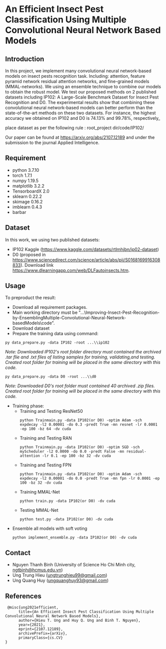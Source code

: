 # An Efficient Insect Pest Classification Using Multiple Convolutional Neural Network Based Models

## Introduction
In this project, we implement many convolutional neural network-based models on insect pests recognition task. Including:  attention, feature
pyramid network residual attention networks, and fine-grained models (MMAL-networks). We using an ensemble technique to combine our models to obtain the robust model.
We test our proposed methods on 2 published datasets including IP102: A Large-Scale Benchmark Dataset for Insect Pest Recognition and D0. The experimental results show that combining these convolutional neural network-based models can better perform than the state-of-the-art methods on these two datasets. For instance, the highest accuracy we obtained on IP102 and D0 is 74.13% and 99.78%, respectively_

place dataset as per the following rule :
root_project dir/code/IP102/

Our paper can be found at https://arxiv.org/abs/2107.12189 and under the submission to the journal Applied Intelligence.

## Requirement
- python 3.7.10
- torch 1.7.1
- numpy 1.19.5
- matplotlib 3.2.2
- TensorboardX 2.0
- sklearn 0.22.2
- skimage 0.16.2
- imblearn 0.4.3
- barbar

## Dataset
In this work, we using two published datasets:
- IP102 Kaggle (https://www.kaggle.com/datasets/rtlmhjbn/ip02-dataset)
- D0 (proposed in https://www.sciencedirect.com/science/article/abs/pii/S0168169916308833). Download link https://www.dlearningapp.com/web/DLFautoinsects.htm.
## Usage
To preproduct the result:
- Download all requirement packages.
- Main working directory must be "...\\Improving-Insect-Pest-Recognition-by-EnsemblingMultiple-Convolutional-Neural-Network-basedModels\\code".
- Download dataset
- Prepare the training data using command:
<pre><code>py data_prepare.py -data IP102 -root ...\\ip102</code></pre>
_Note: Downloaded IP102's root folder directory must contained the archived .tar flie and .txt files of listing samples for training, validating,and testing. Created root folder for training will be placed in the same directory with this code._
<pre><code>py data_prepare.py -data D0 -root ...\\d0</code></pre>
_Note: Downloaded D0's root folder must contained 40 archived .zip files. Created root folder for training will be placed in the same directory with this code._
- Training phase:
  - Training and Testing ResNet50
    <pre><code>python Trainmain.py -data IP102(or D0) -optim Adam -sch expdecay -l2 0.00001 -do 0.3 -predt True -mn resnet -lr 0.0001 -ep 100 -bz 64 -dv cuda</code></pre>
  - Training and Testing RAN
    <pre><code>python Trainmain.py -data IP102(or D0) -optim SGD -sch myScheduler -l2 0.0000 -do 0.0 -predt False -mn residual-attention -lr 0.1 -ep 100 -bz 32 -dv cuda</code></pre>
  - Training and Testing FPN
    <pre><code>python Trainmain.py -data IP102(or D0) -optim Adam -sch expdecay -l2 0.00001 -do 0.0 -predt True -mn fpn -lr 0.0001 -ep 100 -bz 32 -dv cuda</code></pre>
  - Training MMAL-Net
    <pre><code>python train.py -data IP102(or D0) -dv cuda</code></pre>
  - Testing MMAL-Net
    <pre><code>python test.py -data IP102(or D0) -dv cuda</code></pre>
- Ensemble all models with soft voting
    <pre><code>python implement_ensemble.py -data IP102(or D0) -dv cuda</code></pre>
    
## Contact
- Nguyen Thanh Binh  (University of Science Ho Chi Minh city, ngtbinh@hcmus.edu.vn)
- Ung Trung Hieu (ungtrunghieu99@gmail.com)
- Ung Quang Huy (ungquanghuy93@gmail.com)

## References
<pre><code> @misc{ung2021efficient,
      title={An Efficient Insect Pest Classification Using Multiple Convolutional Neural Network Based Models}, 
      author={Hieu T. Ung and Huy Q. Ung and Binh T. Nguyen},
      year={2021},
      eprint={2107.12189},
      archivePrefix={arXiv},
      primaryClass={cs.CV}
}</code></pre>
